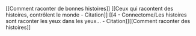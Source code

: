 [[Comment raconter de bonnes histoires]]
[[Ceux qui racontent des histoires, contrôlent le monde - Citation]]
[[4 - Connectome/Les histoires sont raconter les yeux dans les yeux... - Citation]][[Comment raconter des histoires]]